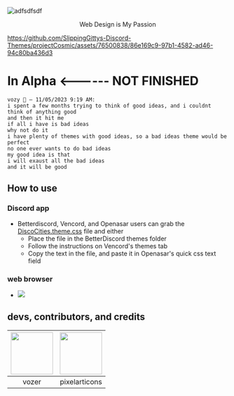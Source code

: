 ![adfsdfsdf](https://github.com/SlippingGittys-Discord-Themes/DiscoCities/assets/76500838/16e67d15-9789-4860-8d42-42e9dab7e7a5)
<p align="center">Web Design is My Passion</p>

https://github.com/SlippingGittys-Discord-Themes/projectCosmic/assets/76500838/86e169c9-97b1-4582-ad46-94c80ba436d3

# In Alpha <------ NOT FINISHED

```
vozy 💫 — 11/05/2023 9:19 AM:
i spent a few months trying to think of good ideas, and i couldnt think of anything good
and then it hit me
if all i have is bad ideas
why not do it
i have plenty of themes with good ideas, so a bad ideas theme would be perfect
no one ever wants to do bad ideas
my good idea is that
i will exaust all the bad ideas
and it will be good
```

## How to use 
### Discord app

* Betterdiscord, Vencord, and Openasar users can grab the [DiscoCities.theme.css](https://raw.githubusercontent.com/SlippingGittys-Discord-Themes/DiscoCities/main/DiscoCities.theme.css) file and either
  * Place the file in the BetterDiscord themes folder
  * Follow the instructions on Vencord's themes tab
  * Copy the text in the file, and paste it in Openasar's quick css text field

 ### web browser 
  * [![](https://img.shields.io/badge/install%20with-stylus-006666?style=flat-square)](https://github.com/SlippingGittys-Discord-Themes/DiscoCities/raw/main/DiscoCities.user.css)

## devs, contributors, and credits
| <a href="https://github.com/SlippingGitty" target="_blank"> <img src="https://avatars.githubusercontent.com/u/76500838?s=460&u=109f1c2012f3e452251391807262ed098f45ec94&v=4" alt="" width="96px" height="96px"> </a> | <a href="https://pixelarticons.com/" target="_blank"> <img src="https://github.com/SlippingGittys-Discord-Themes/Notheme/assets/76500838/6c7f22fb-bf9a-4864-a1cd-8f6e0dde15d3" alt="" width="96px" height="96px"> </a> |
|:-:| :-:|
| vozer | pixelarticons | 

